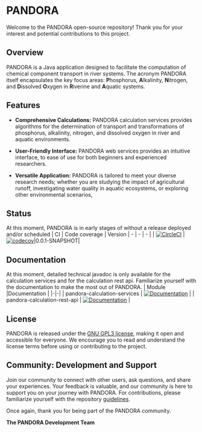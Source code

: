 # PANDORA

Welcome to the PANDORA open-source repository! Thank you for your interest and potential contributions to this project.

  

## Overview

PANDORA is a Java application designed to facilitate the computation of chemical component transport in river systems. The acronym PANDORA itself encapsulates the key focus areas: **P**hosphorus, **A**lkalinity, **N**itrogen, and **D**issolved **O**xygen in **R**iverine and **A**quatic systems.

  

## Features

- **Comprehensive Calculations:** PANDORA calculation services provides algorithms for the determination of transport and transformations of phosphorus, alkalinity, nitrogen, and dissolved oxygen in river and aquatic environments.

- **User-Friendly Interface:** PANDORA web services provides an intuitive interface, to ease of use for both beginners and experienced researchers.

- **Versatile Application:** PANDORA is tailored to meet your diverse research needs; whether you are studying the impact of agricultural runoff, investigating water quality in aquatic ecosystems, or exploring other environmental scenarios, 
  
## Status
At this moment, PANDORA is in early stages of without a release deployed and/or scheduled
| CI | Code coverage | Version
| - | - | - |
| [![CircleCI](https://dl.circleci.com/status-badge/img/gh/WJ-van-Hoek/PANDORA/tree/master.svg?style=svg)](https://dl.circleci.com/status-badge/redirect/gh/WJ-van-Hoek/PANDORA/tree/master) | [![codecov](https://codecov.io/gh/WJ-van-Hoek/PANDORA/branch/master/graph/badge.svg?token=tX9DFPWsPd)](https://codecov.io/gh/WJ-van-Hoek/PANDORA)|0.0.1-SNAPSHOT|

## Documentation

At this moment, detailed technical javadoc is only available for the calculation services and for the calculation rest api. Familiarize yourself with the documentation to make the most out of PANDORA.
| Module |Documentation |
|-|-|
| pandora-calculation-services | [![Documentation](https://img.shields.io/badge/Documentation-HTML-blue.svg?logo=Java&logoColor=white&link=https://wj-van-hoek.github.io/PANDORA/pandora-calculation-services/apidocs/index.html)](https://wj-van-hoek.github.io/PANDORA/pandora-calculation-services/apidocs/index.html) |
| pandora-calculation-rest-api | [![Documentation](https://img.shields.io/badge/Documentation-HTML-blue.svg?logo=Java&logoColor=white&link=https://wj-van-hoek.github.io/PANDORA/pandora-calculation-rest-api/apidocs/index.html)](https://wj-van-hoek.github.io/PANDORA/pandora-calculation-rest-api/apidocs/index.html) |
  

## License

PANDORA is released under the [GNU GPL3 license](pandora-administration/LICENSE.md), making it open and accessible for everyone. We encourage you to read and understand the license terms before using or contributing to the project.

  

## Community: Development and Support

Join our community to connect with other users, ask questions, and share your experiences. Your feedback is valuable, and our community is here to support you on your journey with PANDORA. For contributions, please familiarize yourself with the repository [guidelines](pandora-administration/GUIDELINES.md).

 
Once again, thank you for being part of the PANDORA community.

  

**The PANDORA Development Team**
